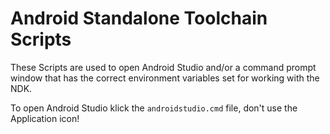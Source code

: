 Android Standalone Toolchain Scripts
====================================

These Scripts are used to open Android Studio and/or a command prompt window that
has the correct environment variables set for working with the NDK.

To open Android Studio klick the ```androidstudio.cmd``` file, don't use the Application icon!





